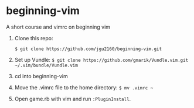 # beginning-vim
A short course and vimrc on beginning vim

1. Clone this repo:

   `$ git clone https://github.com/jgu2160/beginning-vim.git`
   
2. Set up Vundle:
   `$ git clone https://github.com/gmarik/Vundle.vim.git ~/.vim/bundle/Vundle.vim`

3. cd into beginning-vim
   
3. Move the .vimrc file to the home directory:
   `$ mv .vimrc ~`

4. Open game.rb with vim and run `:PluginInstall`.
